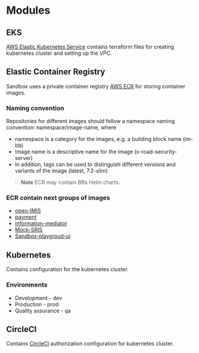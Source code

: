 # Modules

## EKS 
[AWS Elastic Kubernetes Service](https://aws.amazon.com/eks/) contains terraform files
for creating kubernetes cluster and setting up the VPC.


## Elastic Container Registry

Sandbox uses a private container registry [AWS ECR](https://aws.amazon.com/ecr/) for storing container images.

### Naming convention
Repositories for different images should follow a namespace naming convention:  namespace/image-name, where

* namespace is a category for the images, e.g. a building block name (im-bb)
* image name is a descriptive name for the image (x-road-security-server)
* In addition, tags can be used to distinguish different versions and variants of the image (latest, 7.2-slim)

> **Note**
> ECR may contain BBs Helm charts.

### ECR contain next groups of images

* [open-IMIS](https://github.com/GovStackWorkingGroup/sandbox-open-imis)
* [payment](https://github.com/GovStackWorkingGroup/sandbox-ph-ee)
* [information-mediator](https://github.com/GovStackWorkingGroup/sandbox-information-mediator)
* [Mock-SRIS](https://github.com/GovStackWorkingGroup/sandbox-portal-backend)
* [Sandbox-playgroud-ui](https://github.com/GovStackWorkingGroup/sandbox-playgroud)

## Kubernetes
Contains configuration for the kubernetes cluster.

### Environments

* Development - dev
* Production - prod
* Quality assurance - qa

## CircleCI

Contains [CircleCI](https://circleci.com/) authorization configuration for kubernetes cluster.